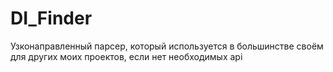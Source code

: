 # DI_Finder
Узконаправленный парсер, который используется в большинстве своём для других моих проектов, если нет необходимых api
